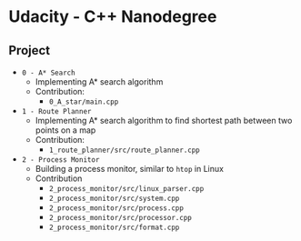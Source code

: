 # Udacity - C++ Nanodegree

## Project
* `0 - A* Search`
  - Implementing A* search algorithm
  - Contribution:
    - `0_A_star/main.cpp`
* `1 - Route Planner`
  - Implementing A* search algorithm to find shortest path between two points on a map
  - Contribution:
    - `1_route_planner/src/route_planner.cpp`
* `2 - Process Monitor`
  - Building a process monitor, similar to `htop` in Linux
  - Contribution
    - `2_process_monitor/src/linux_parser.cpp`
    - `2_process_monitor/src/system.cpp`
    - `2_process_monitor/src/process.cpp`
    - `2_process_monitor/src/processor.cpp`
    - `2_process_monitor/src/format.cpp`	
